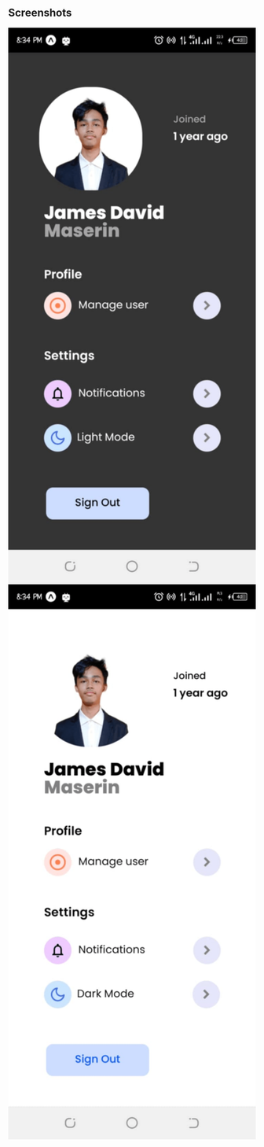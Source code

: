 ## Screenshots
<img src="proof/ScreenshotOne.png" alt="Screenshot" width="600">
<img src="proof/ScreenshotTwo.png" alt="Screenshot" width="600">
